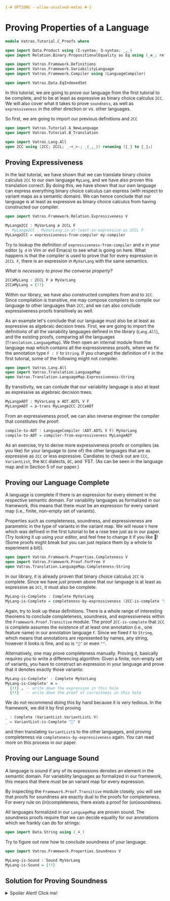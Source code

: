 ```agda
{-# OPTIONS --allow-unsolved-metas #-}
```

# Proving Properties of a Language

```agda
module Vatras.Tutorial.C_Proofs where

open import Data.Product using (Σ-syntax; ∃-syntax; _,_)
open import Relation.Binary.PropositionalEquality as Eq using (_≡_; refl)

open import Vatras.Framework.Definitions
open import Vatras.Framework.VariabilityLanguage
open import Vatras.Framework.Compiler using (LanguageCompiler)

open import Vatras.Data.EqIndexedSet
```

In this tutorial, we are going to prove our language from the first
tutorial to be complete, and to be at least as expressive as
binary choice calculus `2CC`.
We will also cover what it takes to prove `soundness`, as well as
`expressiveness` in the other direction or vs. other languages.

So first, we are going to import our previous definitions and `2CC`
```agda
open import Vatras.Tutorial.A_NewLanguage
open import Vatras.Tutorial.B_Translation

open import Vatras.Lang.All
open 2CC using (2CC; 2CCL; _-<_>-; _⟨_,_⟩) renaming (⟦_⟧ to ⟦_⟧₂)
```

## Proving Expressiveness

In the last tutorial, we have shown that we can translate
binary choice calculus `2CC` to our own language `MyLang`,
and we have also proven this translation correct.
By doing this, we have shown that our own language
can express everything binary choice calculus can express
(with respect to variant maps as a semantic domain).
We can hence conclude that our language is at least
as expressive as binary choice calculus from having
constructed our compiler.
```agda
open import Vatras.Framework.Relation.Expressiveness V

MyLang≽2CC : MyVarLang ≽ 2CCL F
-- MyLang≽2CC : MyVarLang is-at-least-as-expressive-as 2CCL F
MyLang≽2CC = expressiveness-from-compiler my-compiler
```

Try to lookup the definition of `expressiveness-from-compiler` and `≽`
in your editor (`g d` in Vim or evil Emacs) to see what is going on here.
What happens is that the compiler is used to prove that for every expression
in `2CCL F`, there is an expression in `MyVarLang` with the same semantics.

_What is necessary to prove the converse property?_
```agda
2CC≽MyLang : 2CCL F ≽ MyVarLang
2CC≽MyLang = {!!}
```

Within our library, we have also constructed compilers from and to `2CC`.
Since compilation is transitive, me may compose compilers to compile our
language to other languages than `2CC`, and we can also conclude expressiveness
proofs transitively as well.

As an example let's conclude that our language must also be at least as expressive
as algebraic decision trees.
First, we are going to import
the definitions of all the variability languages defined in the library (`Lang.All`), and
the existing proofs, comparing all the languages (`Translation.LanguageMap`).
We then open an internal module from the language map which contains all the
expressiveness proofs, where we fix the annotation type `F : 𝔽` to `String`.
If you changed the definition of `F` in the first tutorial, some of the
following might not compiler.
```agda
open import Vatras.Lang.All
open import Vatras.Translation.LanguageMap
open Vatras.Translation.LanguageMap.Expressiveness-String
```

By transitivity, we can conlude that our variability language is
also at least as expressive as algebraic decision trees.
```agda
MyLang≽ADT : MyVarLang ≽ ADT.ADTL V F
MyLang≽ADT = ≽-trans MyLang≽2CC 2CC≽ADT
```

From an expressiveness proof, we can also reverse engineer the
compiler that constitutes the proof:
```agda
compile-to-ADT : LanguageCompiler (ADT.ADTL V F) MyVarLang
compile-to-ADT = compiler-from-expressiveness MyLang≽ADT
```

As an exercise, try to derive more expressiveness proofs or
compilers (as you like) for your language to (one of) the other
languages that are as expressive as `2CC` or less expressive.
Candiates to check out are `CCC`, `VariantList`, the `NCC` dialects, `OC`, and `FST.
(As can be seen in the language map and in Section 5 of our paper.)

## Proving our Language Complete

A language is complete if there is an expression for
every element in the respective semantic domain.
For variability languages as formalized in our framework,
this means that there must be an expression for every
variant map (i.e., finite, non-empty set of variants).

Properties such as completeness, soundness, and expressiveness
are parametric in the type of variants in the variant map.
We will reuse `V` here which was defined in the first tutorial
to be a rose tree just as in our paper.
(Try looking it up using your editor, and feel free to
change it if you like 🙂! (Some proofs might break but you
can just replace them by a whole to experiment a bit)).

```agda
open import Vatras.Framework.Properties.Completeness V
open import Vatras.Framework.Proof.ForFree V
open Vatras.Translation.LanguageMap.Completeness-String
```

In our library, it is already proven that binary choice calculus `2CC`
is complete. Since we have just proven above that our language is at least
as expressive as `2CC`, it must also be complete.
```agda
MyLang-is-Complete : Complete MyVarLang
MyLang-is-Complete = completeness-by-expressiveness (2CC-is-complete "🍪") MyLang≽2CC
```
Again, try to look up these definitions.
There is a whole range of interesting theorems to conclude completeness, soundness,
and expressiveness within the `Framework.Proof.Transitive` module.
The proof `2CC-is-complete` that `2CC` is complete assumes the existence of at least
one annotation (i.e., one feature name) in our annotation language `F`.
Since we fixed `F` to `String`, which means that annotations are represented by names,
any string, however it looks is fine, and so is `"🍪"` or even `""`.

Alternatively, one may prove completeness manually.
Proving it, basically requires you to write a differencing algorithm:
Given a finite, non-empty set of variants, you have to construct an expression
in your language and prove that it denotes exactly those variants:
```agda
MyLang-is-Complete' : Complete MyVarLang
MyLang-is-Complete' m =
  {!!} , -- write down the expression in this hole
  {!!}   -- write down the proof of correctness in this hole
```
We do not recommend doing this by hand because it is very tedious.
In the framework, we did it by first proving
```agda
_ : Complete (VariantList.VariantListL V)
_ = VariantList-is-Complete "🍇" V
```
and then translating `VariantList`s to the other languages,
and proving completeness via `completeness-by-expressiveness` again.
You can read more on this process in our paper.

## Proving our Language Sound

A language is sound if any of its expressions
denotes an element in the semantic domain.
For variability languages as formalized in our framework,
this means that there must be an variant map for every expression.

By inspecting the `Framework.Proof.Transitive` module closely,
you will see that proofs for soundness are exactly dual to the proofs
for completeness. For every rule on (in)completeness, there exists a proof
for (un)soundness.

All languages formalized in our `LanguageMap` are proven sound.
The soundness proofs require that we can decide equality for our annotations
which we frankly can do for strings:
```agda
open import Data.String using (_≟_)
```

Try to figure out now how to conclude soundness of your language.
```agda
open import Vatras.Framework.Properties.Soundness V

MyLang-is-Sound : Sound MyVarLang
MyLang-is-Sound = {!!}
```

## Solution for Proving Soundness

<details>
<summary>Spoiler Alert! Click me!</summary>

This is a possible proof of soundness.
```agda
MyLang-is-Sound' : Sound MyVarLang
MyLang-is-Sound' = soundness-by-expressiveness (2CC-is-sound _≟_) 2CC≽MyLang
```
It requires that we have finished the proof of `2CC≽MyLang`.
Alternatively, we could also use a soundness proof for any other existing language,
and then translate our language to it.
Soundness can also be proven directly, but this is again cumbersome, and we
only proved it directly for `VariantList` just as we did for completeness.
```agda
_ : Sound (VariantList.VariantListL V)
_ = VariantList-is-Sound V
```

</details>
